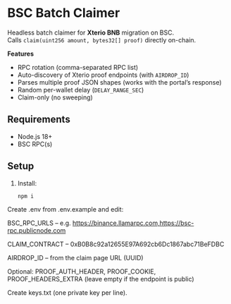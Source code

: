 # BSC Batch Claimer

Headless batch claimer for **Xterio BNB** migration on BSC.  
Calls `claim(uint256 amount, bytes32[] proof)` directly on-chain.

**Features**
- RPC rotation (comma-separated RPC list)
- Auto-discovery of Xterio proof endpoints (with `AIRDROP_ID`)
- Parses multiple proof JSON shapes (works with the portal’s response)
- Random per-wallet delay (`DELAY_RANGE_SEC`)
- Claim-only (no sweeping)

## Requirements
- Node.js 18+
- BSC RPC(s)

## Setup

1. Install:
   ```bash
   npm i
Create .env from .env.example and edit:

BSC_RPC_URLS – e.g. https://binance.llamarpc.com,https://bsc-rpc.publicnode.com

CLAIM_CONTRACT – 0xB0B8c92a12655E97A692cb6Dc1867abc71BeFDBC

AIRDROP_ID – from the claim page URL (UUID)

Optional: PROOF_AUTH_HEADER, PROOF_COOKIE, PROOF_HEADERS_EXTRA
(leave empty if the endpoint is public)

Create keys.txt (one private key per line).
